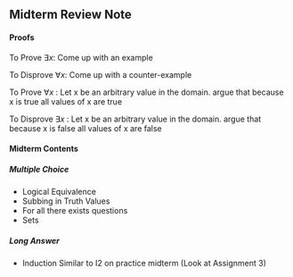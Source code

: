 ## Midterm Review Note
#### Proofs
To Prove $\exists x$:      Come up with an example

To Disprove $\forall x$:    Come up with a counter-example

To Prove $\forall x$ :    Let x be an arbitrary value in the domain. argue that because x is true all values of x are true

To Disprove $\exists x$ :  Let x be an arbitrary value in the domain. argue that because x is false all values of x are false 

#### Midterm Contents
##### Multiple Choice
- Logical Equivalence
- Subbing in Truth Values
- For all there exists questions
- Sets

##### Long Answer
- Induction Similar to I2 on practice midterm (Look at Assignment 3)


